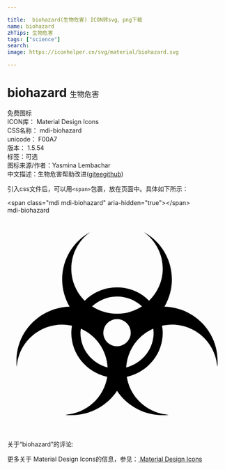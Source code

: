 ```yaml
---

title:  biohazard(生物危害) ICON转svg、png下载
name: biohazard
zhTips: 生物危害
tags: ["science"]
search: 
image: https://iconhelper.cn/svg/material/biohazard.svg

---
```


# biohazard  <small style="font-size: 60%;font-weight: 100">生物危害</small>


<div class="detail-page">
<p>
<span><span class="badge-success badge">免费图标</span> </span>
<br/>
<span>
ICON库：
<span class="badge-secondary badge">Material Design Icons</span> 
</span>
<br/>
<span>
CSS名称：
<span class="badge-secondary badge">mdi-biohazard</span> 
</span>
<br/>
<span>
unicode：
<span class="badge-secondary badge">F00A7</span> 
<copy-btn content='F00A7' btn-title=""></copy-btn>
<copy-btn :content='String.fromCodePoint(parseInt("F00A7", 16))' btn-title="复制U"></copy-btn>
</span>
<br/>
<span>
版本：
<span class="badge-secondary badge">1.5.54</span> 
</span><br/><span>标签：<span class="badge-light badge"><router-link to="/tags/science.html">可选</router-link></span></span>
<br/>
<span>图标来源/作者：<span class="badge-light badge">Yasmina Lembachar</span></span> 
<br/>
<span class="zh-detail">中文描述：<span class="badge-primary badge">生物危害</span><span class="help-link"><span>帮助改进</span>(<a href="https://gitee.com/liuwave/icon-helper/edit/master/json/material/biohazard.json" target="_blank" rel="noopener noreferrer">gitee</a><a href="https://github.com/liuwave/icon-helper/edit/master/json/material/biohazard.json" target="_blank" rel="noopener noreferrer">github</a></span>)</span><br/>
</p>
</div>
<div class="alert alert-dark">
  <i class="mdi mdi-biohazard mdi-48px"></i>
  <i class="mdi mdi-biohazard mdi-36px"></i>
  <i class="mdi mdi-biohazard mdi-24px"></i>
  <i class="mdi mdi-biohazard mdi-18px"></i>
</div>
<div>
  <p>引入css文件后，可以用<code>&lt;span&gt;</code>包裹，放在页面中。具体如下所示：    
  </p>
  <div class="alert alert-primary" style="font-size: 14px">
    &lt;span class="mdi mdi-biohazard" aria-hidden="true"&gt;&lt;/span&gt;
    <copy-btn content='<span class="mdi mdi-biohazard" aria-hidden="true"></span>'></copy-btn>
  </div>
  <div class="alert alert-secondary">
    <i class="mdi mdi-biohazard"
    style="font-size: 24px"
    aria-hidden="true"></i> mdi-biohazard
    <copy-btn content="mdi-biohazard" btn-title="复制图标名称"></copy-btn>
  </div>
</div>
<div id="svg" class="svg-wrap">
<svg xmlns="http://www.w3.org/2000/svg" viewBox="0 0 24 24"><path d="M23,16.06C23,16.29 23,16.5 22.96,16.7C22.78,14.14 20.64,12.11 18,12.11C17.63,12.11 17.27,12.16 16.92,12.23C16.96,12.5 17,12.73 17,13C17,15.35 15.31,17.32 13.07,17.81C13.42,20.05 15.31,21.79 17.65,21.96C17.43,22 17.22,22 17,22C14.92,22 13.07,20.94 12,19.34C10.93,20.94 9.09,22 7,22C6.78,22 6.57,22 6.35,21.96C8.69,21.79 10.57,20.06 10.93,17.81C8.68,17.32 7,15.35 7,13C7,12.73 7.04,12.5 7.07,12.23C6.73,12.16 6.37,12.11 6,12.11C3.36,12.11 1.22,14.14 1.03,16.7C1,16.5 1,16.29 1,16.06C1,12.85 3.59,10.24 6.81,10.14C6.3,9.27 6,8.25 6,7.17C6,4.94 7.23,3 9.06,2C7.81,2.9 7,4.34 7,6C7,7.35 7.56,8.59 8.47,9.5C9.38,8.59 10.62,8.04 12,8.04C13.37,8.04 14.62,8.59 15.5,9.5C16.43,8.59 17,7.35 17,6C17,4.34 16.18,2.9 14.94,2C16.77,3 18,4.94 18,7.17C18,8.25 17.7,9.27 17.19,10.14C20.42,10.24 23,12.85 23,16.06M9.27,10.11C10.05,10.62 11,10.92 12,10.92C13,10.92 13.95,10.62 14.73,10.11C14,9.45 13.06,9.03 12,9.03C10.94,9.03 10,9.45 9.27,10.11M12,14.47C12.82,14.47 13.5,13.8 13.5,13A1.5,1.5 0 0,0 12,11.5A1.5,1.5 0 0,0 10.5,13C10.5,13.8 11.17,14.47 12,14.47M10.97,16.79C10.87,14.9 9.71,13.29 8.05,12.55C8.03,12.7 8,12.84 8,13C8,14.82 9.27,16.34 10.97,16.79M15.96,12.55C14.29,13.29 13.12,14.9 13,16.79C14.73,16.34 16,14.82 16,13C16,12.84 15.97,12.7 15.96,12.55Z" /></svg>
</div>
<detail full-name='mdi-biohazard'></detail>
<div>
<p>关于“biohazard”的评论:</p>
</div>
<Vssue title="关于“biohazard”的评论" ></Vssue>    
<div><p>更多关于 Material Design Icons的信息，参见：<a target="_blank" href="https://iconhelper.cn/material.html"> Material Design Icons</a>
</p></div>
